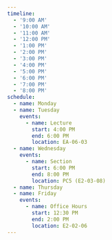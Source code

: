 ```yaml
---
timeline:
  - '9:00 AM'
  - '10:00 AM'
  - '11:00 AM'
  - '12:00 PM'
  - '1:00 PM'
  - '2:00 PM'
  - '3:00 PM'
  - '4:00 PM'
  - '5:00 PM'
  - '6:00 PM'
  - '7:00 PM'
  - '8:00 PM'
schedule:
  - name: Monday
  - name: Tuesday
    events:
      - name: Lecture
        start: 4:00 PM
        end: 6:00 PM
        location: EA-06-03
  - name: Wednesday
    events:
      - name: Section
        start: 6:00 PM
        end: 8:00 PM
        location: PC5 (E2-03-08) 
  - name: Thursday
  - name: Friday
    events:
      - name: Office Hours
        start: 12:30 PM
        end: 2:00 PM
        location: E2-02-06
---
```

